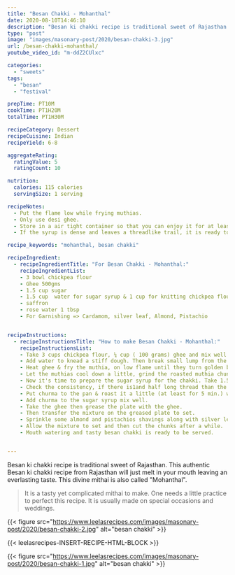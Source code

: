 ```yaml
---
title: "Besan Chakki - Mohanthal"
date: 2020-08-10T14:46:10
description: "Besan ki chakki recipe is traditional sweet of Rajasthan. This divine mithai is also called Mohanthal."
type: "post"
image: "images/masonary-post/2020/besan-chakki-3.jpg"
url: /besan-chakki-mohanthal/
youtube_video_id: "m-ddZ2CUlxc"

categories: 
  - "sweets"
tags:
  - "besan"
  - "festival"

prepTime: PT10M
cookTime: PT1H20M
totalTime: PT1H30M

recipeCategory: Dessert
recipeCuisine: Indian
recipeYield: 6-8

aggregateRating:
  ratingValue: 5
  ratingCount: 10

nutrition:
  calories: 115 calories
  servingSize: 1 serving

recipeNotes: 
  - Put the flame low while frying muthias.
  - Only use desi ghee.
  - Store in a air tight container so that you can enjoy it for at least 1 month. 
  - If the syrup is dense and leaves a threadlike trail, it is ready to be used.

recipe_keywords: "mohanthal, besan chakki"

recipeIngredient:
  - recipeIngredientTitle: "For Besan Chakki - Mohanthal:"
    recipeIngredientList: 
    - 3 bowl chickpea flour
    - Ghee 500gms 
    - 1.5 cup sugar 
    - 1.5 cup  water for sugar syrup & 1 cup for knitting chickpea flour
    - saffron 
    - rose water 1 tbsp
    - For Garnishing => Cardamom, silver leaf, Almond, Pistachio


recipeInstructions:
  - recipeInstructionsTitle: "How to make Besan Chakki - Mohanthal:"
    recipeInstructionsList:
    - Take 3 cups chickpea flour, ¼ cup ( 100 grams) ghee and mix well. 
    - Add water to knead a stiff dough. Then break small lump from the kneaded chickpea dough, bind it and press gently to give muthia shape. 
    - Heat ghee & fry the muthia, on low flame until they turn golden brown in color.
    - Let the muthias cool down a little, grind the roasted muthia chunks to prepare a grainy textured mixture.
    - Now it's time to prepare the sugar syrup for the chakki. Take 1.5 Bowl sugar in a pan. Add 1½ cup water to the pan and then turn on the flame. Cook it until sugar dissolve completely put saffron & cardamom in the sugar syrup for taste & aroma.
    - Check the consistency, if there is1and half long thread than the syrup is ready.
    - Put churma to the pan & roast it a little (at least for 5 min.) with 4Tbsp. Ghee.
    - Add churma to the sugar syrup mix well.
    - Take the ghee then grease the plate with the ghee.
    - Then transfer the mixture on the greased plate to set.
    - Sprinkle some almond and pistachios shavings along with silver leaf over the mixture.
    - Allow the mixture to set and then cut the chunks after a while.
    - Mouth watering and tasty besan chakki is ready to be served.


---
```


Besan ki chakki recipe is traditional sweet of Rajasthan. This authentic Besan ki chakki recipe from Rajasthan will just melt in your mouth leaving an everlasting taste. This divine mithai is also called "Mohanthal". 

> It is a tasty yet complicated mithai to make. One needs a little practice to perfect this recipe. It is usually made on special occasions and weddings.

{{< figure src="https://www.leelasrecipes.com/images/masonary-post/2020/besan-chakki-2.jpg" alt="besan chakki" >}}

{{< leelasrecipes-INSERT-RECIPE-HTML-BLOCK >}}


{{< figure src="https://www.leelasrecipes.com/images/masonary-post/2020/besan-chakki-1.jpg" alt="besan chakki" >}}

